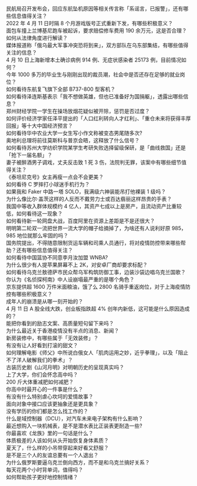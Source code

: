 民航局召开发布会，回应东航坠机原因等相关传言称「系谣言，已报警」，还有哪些信息值得关注？  
2022 年 4 月 11 日时隔 8 个月游戏版号正式重新下发，有哪些积极意义？  
面包车撞上兰博基尼跑车被起诉，要求赔偿修车费用 190 余万元，这是否合理？如何从法律角度进行解读？  
媒体报道称「俄乌最大军事冲突恐将到来」，双方部队在乌东部集结，有哪些值得关注的信息？  
4 月 10 日上海新增本土确诊病例 914 例、无症状感染者 25173 例，目前情况如何？  
今年 1000 多万的毕业生与刚刚出现的裁员潮，社会中是否还存在足够的就业岗位？  
如何看待东航复飞旗下全部 B737-800 型客机？  
如何看待泽连斯基表示「我不想做英雄，但也已准备好为国捐躯」，透露出哪些信息？  
郑州财经学院一学生在操场放烟花疑似被开除，惩罚是否过度？  
如何评价经济学家任泽平提出的「人口红利转向人才红利」、「重仓未来将获得丰厚回报」等十大中国经济预言？  
如何看待华中农业大学一女生写小作文称被变态男尾随多次?  
奥地利总理将前往莫斯科与普京会晤，这释放了什么信号？  
如何看待苏州大学纺织学院某学生考研失败选择留级保研，是「曲线救国」还是「抢下一届名额」？  
妻子被醉酒男子调戏，丈夫反击致 1 死 3 伤，法院判无罪，该案中有哪些细节值得关注？  
《泰坦尼克号》女主再瘦一点会不会更美？  
如何看待 C 罗摔打小球迷手机行为？  
如果我和 Faker 中路一塔 SOLO，我满级六神装能吊打他裸装 1 级吗？  
为什么像比尔·盖茨这样的人反而不戴劳力士或百达翡丽这样昂贵的手表？  
我国中等收入群体规模约 4 亿人，其资产七成以上是房产，且流动资产比重较低，如何看待这一现象？  
如何看待新一轮网盘大战，百度阿里在资源上差距是不是还很大？  
明明第二轮双一流把世界一流大学的帽子给摘掉了，为啥还有人说利好原 985，985 地位就那么牢固的吗？  
国务院提出，不得随意限制货运车辆和司乘人员通行，将对疫情防控带来哪些帮助？还有哪些信息值得关注？  
如何看待中国篮协不同意李月汝加盟 WNBA?  
为什么很少有人提苹果屏幕不上 2K，对安卓厂商却要求标配？  
如何看待乌克兰敖德萨市民众帮乌军构筑防御工事，边装沙袋边唱乌克兰国歌？  
你认为《名侦探柯南》中人设崩塌最严重的是哪个角色？  
京东提供超 1600 万件米面粮油，饿了么 2800 名骑手重返岗位，对于上海疫情防控有哪些积极意义？  
成年人的崩溃是从哪一刻开始的？  
4 月 11 日 A 股全线大跌，创业板指跌超 4% 创年内新低，这可能是什么原因造成的？  
能把你看到的励志文案、高质量短句留下来吗？  
为什么最近关于香港疫情没有半点的消息、新闻？  
新房装修中，有哪些属于「无效装修」？  
有没有让人好看到打滚的甜文？  
如何理解电影《师父》中所说白俄女人「肌肉运用之妙，近乎拳理」，以及「阻止不了洋人破解我们的拳术」？  
古装历史剧《山河月明》对明朝历史的呈现真实吗？  
上了大学，你们会怀念高中吗？  
200 斤大体重减肥如何减肥？  
你高中时最开心的一件事是什么？  
有没有什么特别虐心坎坷的爱情故事？  
面向对象中接口应该更抽象还是更具象？  
没有学历的你们都是怎么找工作的？  
什么是域控制器（DCU），对汽车未来电子架构有什么影响？  
最近想购入一块机械表，是不是潜水表比正装表更耐造一些?  
你最喜欢《龙族》里的一句话是什么？  
体质极差的人该如何从头开始恢复身体素质？  
夏天了，什么样的小吊带穿起来好看又舒服？  
是不是三个人的友谊总要有一个人退出？  
为什么俄罗斯要逼乌克兰倒向西方，而不是和乌克兰搞好关系？  
每天花两个小时背单词，值得吗？  
如何帮助孩子更好地控制情绪？  
